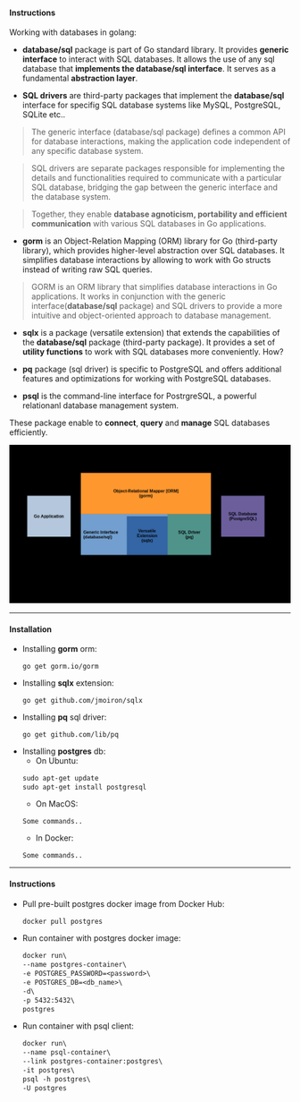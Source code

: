 #### Instructions

Working with databases in golang:
- **database/sql** package is part of Go standard library. It provides **generic interface** to interact with SQL databases. It allows the use of any sql database that **implements the database/sql interface**. It serves as a fundamental **abstraction layer**.

- **SQL drivers** are third-party packages that implement the **database/sql** interface for specifig SQL database systems like MySQL, PostgreSQL, SQLite etc..

> The generic interface (database/sql package) defines a common API for database interactions, making the application code independent of any specific database system.

> SQL drivers are separate packages responsible for implementing the details and functionalities required to communicate with a particular SQL database, bridging the gap between the generic interface and the database system. 

> Together, they enable **database agnoticism, portability and efficient communication** with various SQL databases in Go applications.

- **gorm** is an Object-Relation Mapping (ORM) library for Go (third-party library), which provides higher-level abstraction over SQL databases. It simplifies database interactions by allowing to work with Go structs instead of writing raw SQL queries.

> GORM is an ORM library that simplifies database interactions in Go applications. It works in conjunction with the generic interface(**database/sql** package) and SQL drivers to provide a more intuitive and object-oriented approach to database management.

- **sqlx** is a package (versatile extension) that extends the capabilities of the **database/sql** package (third-party package). It provides a set of **utility functions** to work with SQL databases more conveniently. How?

- **pq** package (sql driver) is specific to PostgreSQL and offers additional features and optimizations for working with PostgreSQL databases.

- **psql** is the command-line interface for PostrgreSQL, a powerful relationanl database management system.

These package enable to **connect**, **query** and **manage** SQL databases efficiently.

![Simple Diagram](sql-go.png)

---

#### Installation
- Installing **gorm** orm:
    ```
    go get gorm.io/gorm
    ```
- Installing **sqlx** extension:
    ```
    go get github.com/jmoiron/sqlx
    ```
- Installing **pq** sql driver:
    ```
    go get github.com/lib/pq
    ```
- Installing **postgres** db:
    - On Ubuntu:
    ```
    sudo apt-get update
    sudo apt-get install postgresql
    ```
    - On MacOS:
    ```
    Some commands..
    ```
    - In Docker:
    ```
    Some commands..
    ```
---

#### Instructions
- Pull pre-built postgres docker image from Docker Hub:
    ```
    docker pull postgres
    ```
- Run container with postgres docker image:
    ```
    docker run\
    --name postgres-container\
    -e POSTGRES_PASSWORD=<password>\
    -e POSTGRES_DB=<db_name>\
    -d\
    -p 5432:5432\
    postgres
    ```
- Run container with psql client:
    ```
    docker run\
    --name psql-container\
    --link postgres-container:postgres\
    -it postgres\
    psql -h postgres\
    -U postgres
    ```
